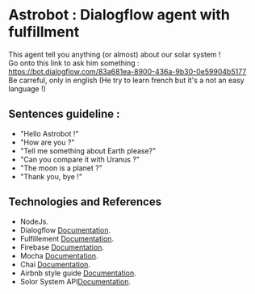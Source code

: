 # Astrobot : Dialogflow agent with fulfillment

This agent tell you anything (or almost) about our solar system ! <br>
Go onto this link to ask him something : https://bot.dialogflow.com/83a681ea-8900-436a-9b30-0e59904b5177 <br>
Be carreful, only in english (He try to learn french but it's a not an easy language !)

## Sentences guideline :
+ "Hello Astrobot !"
+ "How are you ?"
+ "Tell me something about Earth please?"
+ "Can you compare it with Uranus ?" 
+ "The moon is a planet ?"
+ "Thank you, bye !"

## Technologies and References
+ NodeJs.
+ Dialogflow [Documentation](https://docs.dialogflow.com).
+ Fulfillement [Documentation](https://cloud.google.com/dialogflow/docs/fulfillment-overview).
+ Firebase [Documentation](https://firebase.google.com/docs/functions/get-started).
+ Mocha [Documentation](https://mochajs.org/).
+ Chai [Documentation](https://www.chaijs.com/).
+ Airbnb style guide [Documentation](https://github.com/airbnb/javascript).
+ Solor System API[Documentation](https://api.le-systeme-solaire.net/en/).

